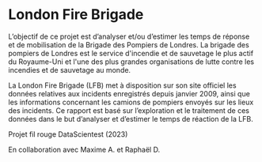# London Fire Brigade

L’objectif de ce projet est d’analyser et/ou d’estimer les temps de réponse et de mobilisation de la Brigade des Pompiers de Londres. La brigade des pompiers de Londres est le service d'incendie et de sauvetage le plus actif du Royaume-Uni et l'une des plus grandes organisations de lutte contre les incendies et de sauvetage au monde.

La London Fire Brigade (LFB) met à disposition sur son site officiel les données relatives aux incidents enregistrés depuis janvier 2009, ainsi que les informations concernant les camions de pompiers envoyés sur les lieux des incidents. Ce rapport est basé sur l’exploration et le traitement de ces données dans le but d’analyser et d’estimer le temps de réaction de la LFB. 

Projet fil rouge DataScientest (2023)

En collaboration avec Maxime A. et Raphaël D.
